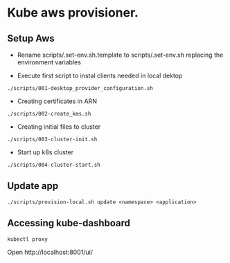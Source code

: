 # Kube aws provisioner.

## Setup Aws

- Rename scripts/.set-env.sh.template to scripts/.set-env.sh replacing the environment variables 

- Execute first script to instal clients needed in local dektop
```
./scripts/001-desktop_provider_configuration.sh
```
- Creating certificates in ARN
```
./scripts/002-create_kms.sh
```
- Creating initial files to cluster
```
./scripts/003-cluster-init.sh
```
- Start up k8s cluster
```
./scripts/004-cluster-start.sh
```

## Update app
```
./scripts/provision-local.sh update <namespace> <application>
```

## Accessing kube-dashboard
```
kubectl proxy
```
Open http://localhost:8001/ui/
